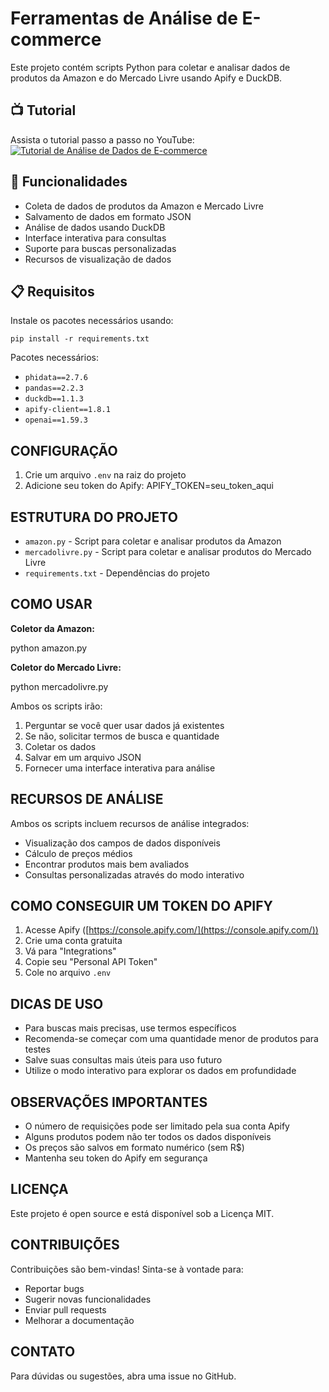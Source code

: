 # Ferramentas de Análise de E-commerce

Este projeto contém scripts Python para coletar e analisar dados de produtos da Amazon e do Mercado Livre usando Apify e DuckDB.

## 📺 Tutorial
Assista o tutorial passo a passo no YouTube:
[![Tutorial de Análise de Dados de E-commerce](https://img.youtube.com/vi/I7VAidYHUDM/0.jpg)](https://youtu.be/I7VAidYHUDM)

## 🚀 Funcionalidades

- Coleta de dados de produtos da Amazon e Mercado Livre
- Salvamento de dados em formato JSON
- Análise de dados usando DuckDB
- Interface interativa para consultas
- Suporte para buscas personalizadas
- Recursos de visualização de dados

## 📋 Requisitos

Instale os pacotes necessários usando: 

```
pip install -r requirements.txt
```

Pacotes necessários:
- `phidata==2.7.6`
- `pandas==2.2.3`
- `duckdb==1.1.3`
- `apify-client==1.8.1`
- `openai==1.59.3`

## CONFIGURAÇÃO

1. Crie um arquivo `.env` na raiz do projeto
2. Adicione seu token do Apify:
APIFY_TOKEN=seu_token_aqui


## ESTRUTURA DO PROJETO

- `amazon.py` - Script para coletar e analisar produtos da Amazon
- `mercadolivre.py` - Script para coletar e analisar produtos do Mercado Livre
- `requirements.txt` - Dependências do projeto

## COMO USAR

**Coletor da Amazon:**

python amazon.py


**Coletor do Mercado Livre:**

python mercadolivre.py


Ambos os scripts irão:
1. Perguntar se você quer usar dados já existentes
2. Se não, solicitar termos de busca e quantidade
3. Coletar os dados
4. Salvar em um arquivo JSON
5. Fornecer uma interface interativa para análise

## RECURSOS DE ANÁLISE

Ambos os scripts incluem recursos de análise integrados:
- Visualização dos campos de dados disponíveis
- Cálculo de preços médios
- Encontrar produtos mais bem avaliados
- Consultas personalizadas através do modo interativo

## COMO CONSEGUIR UM TOKEN DO APIFY

1. Acesse Apify ([https://console.apify.com/](https://console.apify.com/))
2. Crie uma conta gratuita
3. Vá para "Integrations"
4. Copie seu "Personal API Token"
5. Cole no arquivo `.env`

## DICAS DE USO

- Para buscas mais precisas, use termos específicos
- Recomenda-se começar com uma quantidade menor de produtos para testes
- Salve suas consultas mais úteis para uso futuro
- Utilize o modo interativo para explorar os dados em profundidade

## OBSERVAÇÕES IMPORTANTES

- O número de requisições pode ser limitado pela sua conta Apify
- Alguns produtos podem não ter todos os dados disponíveis
- Os preços são salvos em formato numérico (sem R$)
- Mantenha seu token do Apify em segurança

## LICENÇA

Este projeto é open source e está disponível sob a Licença MIT.

## CONTRIBUIÇÕES

Contribuições são bem-vindas! Sinta-se à vontade para:
- Reportar bugs
- Sugerir novas funcionalidades
- Enviar pull requests
- Melhorar a documentação

## CONTATO

Para dúvidas ou sugestões, abra uma issue no GitHub.